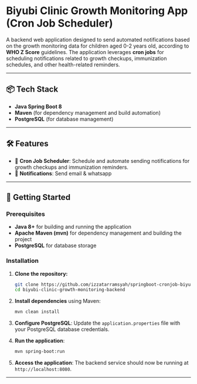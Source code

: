 # Biyubi Clinic Growth Monitoring App (Cron Job Scheduler)

A backend web application designed to send automated notifications based on the growth monitoring data for children aged 0-2 years old, according to **WHO Z Score** guidelines. The application leverages **cron jobs** for scheduling notifications related to growth checkups, immunization schedules, and other health-related reminders.

---

## 📦 Tech Stack

- **Java Spring Boot 8**
- **Maven** (for dependency management and build automation)
- **PostgreSQL** (for database management)

---

## 🛠️ Features

- 📅 **Cron Job Scheduler**: Schedule and automate sending notifications for growth checkups and immunization reminders.
- 🔔 **Notifications**: Send email & whatsapp

---

## 🚀 Getting Started

### Prerequisites

- **Java 8+** for building and running the application
- **Apache Maven (mvn)** for dependency management and building the project
- **PostgreSQL** for database storage

### Installation

1. **Clone the repository:**
    ```bash
    git clone https://github.com/izzatarramsyah/springboot-cronjob-biyubi-clinic
    cd biyubi-clinic-growth-monitoring-backend
    ```

2. **Install dependencies** using Maven:
    ```bash
    mvn clean install
    ```

3. **Configure PostgreSQL**: Update the `application.properties` file with your PostgreSQL database credentials.

4. **Run the application**:
    ```bash
    mvn spring-boot:run
    ```

5. **Access the application**: The backend service should now be running at `http://localhost:8080`.

---
